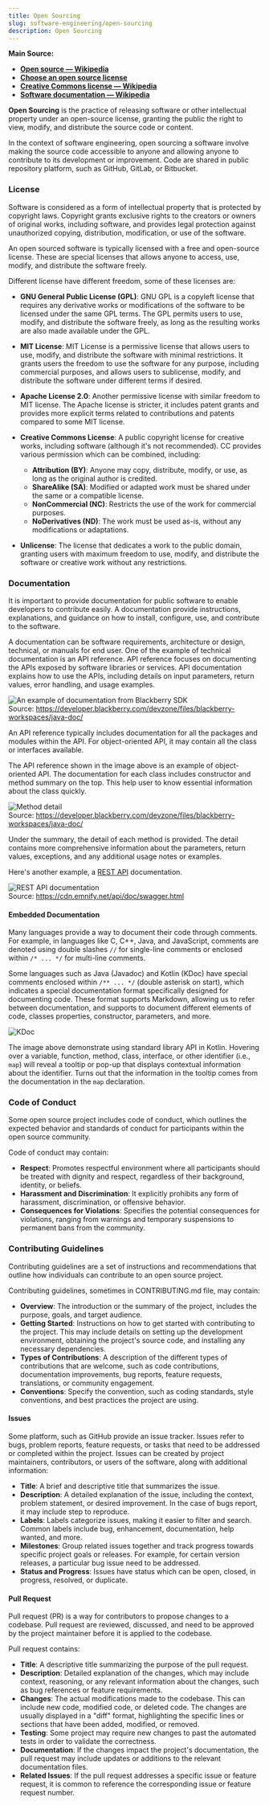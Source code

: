 ```yaml
---
title: Open Sourcing
slug: software-engineering/open-sourcing
description: Open Sourcing
---
```


**Main Source:**

- **[Open source — Wikipedia](https://en.wikipedia.org/wiki/Open_source)**
- **[Choose an open source license](https://choosealicense.com/)**
- **[Creative Commons license — Wikipedia](https://en.wikipedia.org/wiki/Creative_Commons_license#Types_of_licenses)**
- **[Software documentation — Wikipedia](https://en.wikipedia.org/wiki/Software_documentation)**

**Open Sourcing** is the practice of releasing software or other intellectual property under an open-source license, granting the public the right to view, modify, and distribute the source code or content.

In the context of software engineering, open sourcing a software involve making the source code accessible to anyone and allowing anyone to contribute to its development or improvement. Code are shared in public repository platform, such as GitHub, GitLab, or Bitbucket.

### License

Software is considered as a form of intellectual property that is protected by copyright laws. Copyright grants exclusive rights to the creators or owners of original works, including software, and provides legal protection against unauthorized copying, distribution, modification, or use of the software.

An open sourced software is typically licensed with a free and open-source license. These are special licenses that allows anyone to access, use, modify, and distribute the software freely.

Different license have different freedom, some of these licenses are:

- **GNU General Public License (GPL)**: GNU GPL is a copyleft license that requires any derivative works or modifications of the software to be licensed under the same GPL terms. The GPL permits users to use, modify, and distribute the software freely, as long as the resulting works are also made available under the GPL.
- **MIT License**: MIT License is a permissive license that allows users to use, modify, and distribute the software with minimal restrictions. It grants users the freedom to use the software for any purpose, including commercial purposes, and allows users to sublicense, modify, and distribute the software under different terms if desired.
- **Apache License 2.0**: Another permissive license with similar freedom to MIT license. The Apache license is stricter, it includes patent grants and provides more explicit terms related to contributions and patents compared to some MIT license.
- **Creative Commons License**: A public copyright license for creative works, including software (although it's not recommended). CC provides various permission which can be combined, including:

  - **Attribution (BY)**: Anyone may copy, distribute, modify, or use, as long as the original author is credited.
  - **ShareAlike (SA)**: Modified or adapted work must be shared under the same or a compatible license.
  - **NonCommercial (NC)**: Restricts the use of the work for commercial purposes.
  - **NoDerivatives (ND)**: The work must be used as-is, without any modifications or adaptations.

- **Unlicense**: The license that dedicates a work to the public domain, granting users with maximum freedom to use, modify, and distribute the software or creative work without any restrictions.

### Documentation

It is important to provide documentation for public software to enable developers to contribute easily. A documentation provide instructions, explanations, and guidance on how to install, configure, use, and contribute to the software.

A documentation can be software requirements, architecture or design, technical, or manuals for end user. One of the example of technical documentation is an API reference. API reference focuses on documenting the APIs exposed by software libraries or services. API documentation explains how to use the APIs, including details on input parameters, return values, error handling, and usage examples.

![An example of documentation from Blackberry SDK](./documentation.png)  
Source: https://developer.blackberry.com/devzone/files/blackberry-workspaces/java-doc/

An API reference typically includes documentation for all the packages and modules within the API. For object-oriented API, it may contain all the class or interfaces available.

The API reference shown in the image above is an example of object-oriented API. The documentation for each class includes constructor and method summary on the top. This help user to know essential information about the class quickly.

![Method detail](./method-detail.png)  
Source: https://developer.blackberry.com/devzone/files/blackberry-workspaces/java-doc/

Under the summary, the detail of each method is provided. The detail contains more comprehensive information about the parameters, return values, exceptions, and any additional usage notes or examples.

Here's another example, a [REST API](/backend-system/rest-api) documentation.

![REST API documentation](./rest-api-documentation.png)  
Source: https://cdn.emnify.net/api/doc/swagger.html

#### Embedded Documentation

Many languages provide a way to document their code through comments. For example, in languages like C, C++, Java, and JavaScript, comments are denoted using double slashes `//` for single-line comments or enclosed within `/* ... */` for multi-line comments.

Some languages such as Java (Javadoc) and Kotlin (KDoc) have special comments enclosed within `/** ... */` (double asterisk on start), which indicates a special documentation format specifically designed for documenting code. These format supports Markdown, allowing us to refer between documentation, and supports to document different elements of code, classes properties, constructor, parameters, and more.

![KDoc](./kdoc.png)

The image above demonstrate using standard library API in Kotlin. Hovering over a variable, function, method, class, interface, or other identifier (i.e., `map`) will reveal a tooltip or pop-up that displays contextual information about the identifier. Turns out that the information in the tooltip comes from the documentation in the `map` declaration.

### Code of Conduct

Some open source project includes code of conduct, which outlines the expected behavior and standards of conduct for participants within the open source community.

Code of conduct may contain:

- **Respect**: Promotes respectful environment where all participants should be treated with dignity and respect, regardless of their background, identity, or beliefs.
- **Harassment and Discrimination**: It explicitly prohibits any form of harassment, discrimination, or offensive behavior.
- **Consequences for Violations**: Specifies the potential consequences for violations, ranging from warnings and temporary suspensions to permanent bans from the community.

### Contributing Guidelines

Contributing guidelines are a set of instructions and recommendations that outline how individuals can contribute to an open source project.

Contributing guidelines, sometimes in CONTRIBUTING.md file, may contain:

- **Overview**: The introduction or the summary of the project, includes the purpose, goals, and target audience.
- **Getting Started**: Instructions on how to get started with contributing to the project. This may include details on setting up the development environment, obtaining the project's source code, and installing any necessary dependencies.
- **Types of Contributions**: A description of the different types of contributions that are welcome, such as code contributions, documentation improvements, bug reports, feature requests, translations, or community engagement.
- **Conventions**: Specify the convention, such as coding standards, style conventions, and best practices the project are using.

#### Issues

Some platform, such as GitHub provide an issue tracker. Issues refer to bugs, problem reports, feature requests, or tasks that need to be addressed or completed within the project. Issues can be created by project maintainers, contributors, or users of the software, along with additional information:

- **Title**: A brief and descriptive title that summarizes the issue.
- **Description**: A detailed explanation of the issue, including the context, problem statement, or desired improvement. In the case of bugs report, it may include step to reproduce.
- **Labels**: Labels categorize issues, making it easier to filter and search. Common labels include bug, enhancement, documentation, help wanted, and more.
- **Milestones**: Group related issues together and track progress towards specific project goals or releases. For example, for certain version releases, a particular bug issue need to be addressed.
- **Status and Progress**: Issues have status which can be open, closed, in progress, resolved, or duplicate.

#### Pull Request

Pull request (PR) is a way for contributors to propose changes to a codebase. Pull request are reviewed, discussed, and need to be approved by the project maintainer before it is applied to the codebase.

Pull request contains:

- **Title**: A descriptive title summarizing the purpose of the pull request.
- **Description**: Detailed explanation of the changes, which may include context, reasoning, or any relevant information about the changes, such as bug references or feature requirements.
- **Changes**: The actual modifications made to the codebase. This can include new code, modified code, or deleted code. The changes are usually displayed in a "diff" format, highlighting the specific lines or sections that have been added, modified, or removed.
- **Testing**: Some project may require new changes to past the automated tests in order to validate the correctness.
- **Documentation**: If the changes impact the project's documentation, the pull request may include updates or additions to the relevant documentation files.
- **Related Issues**: If the pull request addresses a specific issue or feature request, it is common to reference the corresponding issue or feature request number.
